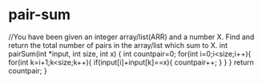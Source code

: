 # pair-sum
//You have been given an integer array/list(ARR) and a number X. Find and return the total number of pairs in the array/list which sum to X.
int pairSum(int *input, int size, int x)
{
    int countpair=0;
   for(int i=0;i<size;i++){
       for(int k=i+1;k<size;k++){
            if(input[i]+input[k]==x){
               countpair++;
           }
       }
   }
    return countpair;
}
